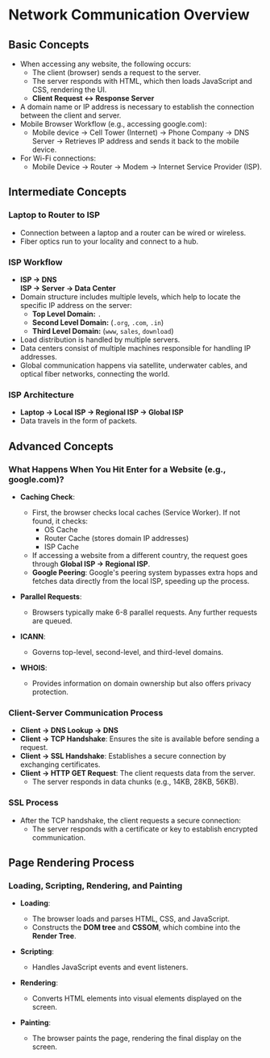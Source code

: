 # Network Communication Overview

## Basic Concepts
- When accessing any website, the following occurs:
  - The client (browser) sends a request to the server.
  - The server responds with HTML, which then loads JavaScript and CSS, rendering the UI.
  - **Client Request ↔ Response Server**
- A domain name or IP address is necessary to establish the connection between the client and server.
- Mobile Browser Workflow (e.g., accessing google.com):
  - Mobile device → Cell Tower (Internet) → Phone Company → DNS Server → Retrieves IP address and sends it back to the mobile device.
- For Wi-Fi connections:
  - Mobile Device → Router → Modem → Internet Service Provider (ISP).

## Intermediate Concepts
### Laptop to Router to ISP
- Connection between a laptop and a router can be wired or wireless.
- Fiber optics run to your locality and connect to a hub.

### ISP Workflow
- **ISP → DNS**  
  **ISP → Server → Data Center**
- Domain structure includes multiple levels, which help to locate the specific IP address on the server:
  - **Top Level Domain:** `.`  
  - **Second Level Domain:** (`.org`, `.com`, `.in`)  
  - **Third Level Domain:** (`www`, `sales`, `download`)
- Load distribution is handled by multiple servers.
- Data centers consist of multiple machines responsible for handling IP addresses.
- Global communication happens via satellite, underwater cables, and optical fiber networks, connecting the world.

### ISP Architecture
- **Laptop → Local ISP → Regional ISP → Global ISP**
- Data travels in the form of packets.

## Advanced Concepts
### What Happens When You Hit Enter for a Website (e.g., google.com)?
- **Caching Check**: 
  - First, the browser checks local caches (Service Worker). If not found, it checks:
    - OS Cache
    - Router Cache (stores domain IP addresses)
    - ISP Cache
  - If accessing a website from a different country, the request goes through **Global ISP → Regional ISP**.
  - **Google Peering**: Google's peering system bypasses extra hops and fetches data directly from the local ISP, speeding up the process.
  
- **Parallel Requests**: 
  - Browsers typically make 6-8 parallel requests. Any further requests are queued.
  
- **ICANN**:
  - Governs top-level, second-level, and third-level domains.
  
- **WHOIS**: 
  - Provides information on domain ownership but also offers privacy protection.

### Client-Server Communication Process
- **Client → DNS Lookup → DNS**
- **Client → TCP Handshake**: Ensures the site is available before sending a request.
- **Client → SSL Handshake**: Establishes a secure connection by exchanging certificates.
- **Client → HTTP GET Request**: The client requests data from the server.
  - The server responds in data chunks (e.g., 14KB, 28KB, 56KB).

### SSL Process
- After the TCP handshake, the client requests a secure connection:
  - The server responds with a certificate or key to establish encrypted communication.

## Page Rendering Process
### Loading, Scripting, Rendering, and Painting
- **Loading**: 
  - The browser loads and parses HTML, CSS, and JavaScript.
  - Constructs the **DOM tree** and **CSSOM**, which combine into the **Render Tree**.
  
- **Scripting**: 
  - Handles JavaScript events and event listeners.
  
- **Rendering**: 
  - Converts HTML elements into visual elements displayed on the screen.
  
- **Painting**: 
  - The browser paints the page, rendering the final display on the screen.

